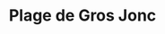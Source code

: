 ---
created-date: 12/09/2025
title: "Plage de Gros Jonc"
description: Grande plage pour se baigner et faire potentiellement du surf. En mer basse, pas mal de cailloux, en revanche cette plage est top en marée haute. 
lat: 46.170068339522196
lon: -1.3784690746094899
address: "8 Route de Gros Jonc 17580 Le Bois-Plage-en-Ré"
website: 
tags: "plage"
---
